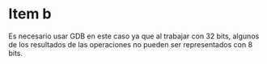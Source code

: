 # Item b

Es necesario usar GDB en este caso ya que al trabajar con 32 bits, algunos de los resultados de las operaciones no pueden ser representados con 8 bits.